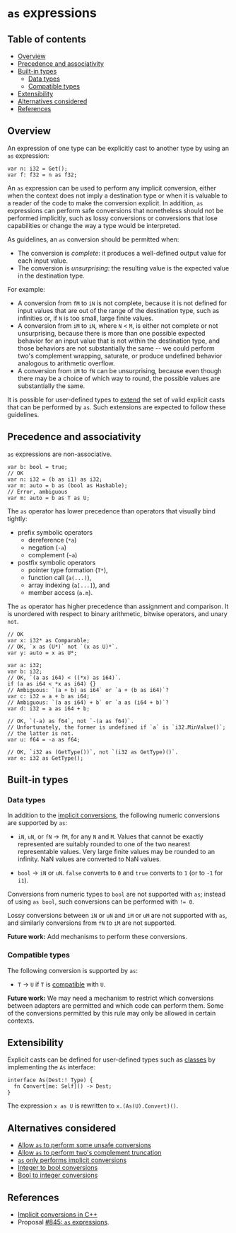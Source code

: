 # `as` expressions

<!--
Part of the Carbon Language project, under the Apache License v2.0 with LLVM
Exceptions. See /LICENSE for license information.
SPDX-License-Identifier: Apache-2.0 WITH LLVM-exception
-->

<!-- toc -->

## Table of contents

-   [Overview](#overview)
-   [Precedence and associativity](#precedence-and-associativity)
-   [Built-in types](#built-in-types)
    -   [Data types](#data-types)
    -   [Compatible types](#compatible-types)
-   [Extensibility](#extensibility)
-   [Alternatives considered](#alternatives-considered)
-   [References](#references)

<!-- tocstop -->

## Overview

An expression of one type can be explicitly cast to another type by using an
`as` expression:

```
var n: i32 = Get();
var f: f32 = n as f32;
```

An `as` expression can be used to perform any implicit conversion, either when
the context does not imply a destination type or when it is valuable to a reader
of the code to make the conversion explicit. In addition, `as` expressions can
perform safe conversions that nonetheless should not be performed implicitly,
such as lossy conversions or conversions that lose capabilities or change the
way a type would be interpreted.

As guidelines, an `as` conversion should be permitted when:

-   The conversion is _complete_: it produces a well-defined output value for
    each input value.
-   The conversion is _unsurprising_: the resulting value is the expected value
    in the destination type.

For example:

-   A conversion from `fM` to `iN` is not complete, because it is not defined
    for input values that are out of the range of the destination type, such as
    infinities or, if `N` is too small, large finite values.
-   A conversion from `iM` to `iN`, where `N` < `M`, is either not complete or
    not unsurprising, because there is more than one possible expected behavior
    for an input value that is not within the destination type, and those
    behaviors are not substantially the same -- we could perform two's
    complement wrapping, saturate, or produce undefined behavior analogous to
    arithmetic overflow.
-   A conversion from `iM` to `fN` can be unsurprising, because even though
    there may be a choice of which way to round, the possible values are
    substantially the same.

It is possible for user-defined types to [extend](#extensibility) the set of
valid explicit casts that can be performed by `as`. Such extensions are expected
to follow these guidelines.

## Precedence and associativity

`as` expressions are non-associative.

```
var b: bool = true;
// OK
var n: i32 = (b as i1) as i32;
var m: auto = b as (bool as Hashable);
// Error, ambiguous
var m: auto = b as T as U;
```

The `as` operator has lower precedence than operators that visually bind
tightly:

-   prefix symbolic operators
    -   dereference (`*a`)
    -   negation (`-a`)
    -   complement (`~a`)
-   postfix symbolic operators
    -   pointer type formation (`T*`),
    -   function call (`a(...)`),
    -   array indexing (`a[...]`), and
    -   member access (`a.m`).

The `as` operator has higher precedence than assignment and comparison. It is
unordered with respect to binary arithmetic, bitwise operators, and unary `not`.

```
// OK
var x: i32* as Comparable;
// OK, `x as (U*)` not `(x as U)*`.
var y: auto = x as U*;

var a: i32;
var b: i32;
// OK, `(a as i64) < ((*x) as i64)`.
if (a as i64 < *x as i64) {}
// Ambiguous: `(a + b) as i64` or `a + (b as i64)`?
var c: i32 = a + b as i64;
// Ambiguous: `(a as i64) + b` or `a as (i64 + b)`?
var d: i32 = a as i64 + b;

// OK, `(-a) as f64`, not `-(a as f64)`.
// Unfortunately, the former is undefined if `a` is `i32.MinValue()`;
// the latter is not.
var u: f64 = -a as f64;

// OK, `i32 as (GetType())`, not `(i32 as GetType)()`.
var e: i32 as GetType();
```

## Built-in types

### Data types

In addition to the [implicit conversions](implicit_conversions.md#data-types),
the following numeric conversions are supported by `as`:

-   `iN`, `uN`, or `fN` -> `fM`, for any `N` and `M`. Values that cannot be
    exactly represented are suitably rounded to one of the two nearest
    representable values. Very large finite values may be rounded to an
    infinity. NaN values are converted to NaN values.

-   `bool` -> `iN` or `uN`. `false` converts to `0` and `true` converts to `1`
    (or to `-1` for `i1`).

Conversions from numeric types to `bool` are not supported with `as`; instead of
using `as bool`, such conversions can be performed with `!= 0`.

Lossy conversions between `iN` or `uN` and `iM` or `uM` are not supported with
`as`, and similarly conversions from `fN` to `iM` are not supported.

**Future work:** Add mechanisms to perform these conversions.

### Compatible types

The following conversion is supported by `as`:

-   `T` -> `U` if `T` is
    [compatible](../generics/terminology.md#compatible-types) with `U`.

**Future work:** We may need a mechanism to restrict which conversions between
adapters are permitted and which code can perform them. Some of the conversions
permitted by this rule may only be allowed in certain contexts.

## Extensibility

Explicit casts can be defined for user-defined types such as
[classes](../classes.md) by implementing the `As` interface:

```
interface As(Dest:! Type) {
  fn Convert[me: Self]() -> Dest;
}
```

The expression `x as U` is rewritten to `x.(As(U).Convert)()`.

## Alternatives considered

-   [Allow `as` to perform some unsafe conversions](/proposals/p0845.md#allow-as-to-perform-some-unsafe-conversions)
-   [Allow `as` to perform two's complement truncation](/proposals/p0845.md#allow-as-to-perform-twos-complement-truncation)
-   [`as` only performs implicit conversions](/proposals/p0845.md#as-only-performs-implicit-conversions)
-   [Integer to bool conversions](/proposals/p0845.md#integer-to-bool-conversions)
-   [Bool to integer conversions](/proposals/p0845.md#bool-to-integer-conversions)

## References

-   [Implicit conversions in C++](https://en.cppreference.com/w/cpp/language/implicit_conversion)
-   Proposal
    [#845: `as` expressions](https://github.com/carbon-language/carbon-lang/pull/845).
